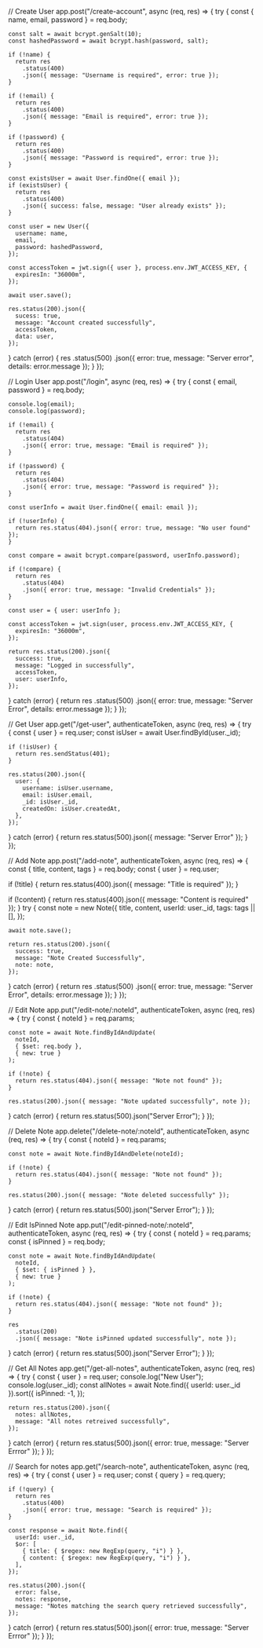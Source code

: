 // Create User
app.post("/create-account", async (req, res) => {
  try {
    const { name, email, password } = req.body;

    const salt = await bcrypt.genSalt(10);
    const hashedPassword = await bcrypt.hash(password, salt);

    if (!name) {
      return res
        .status(400)
        .json({ message: "Username is required", error: true });
    }

    if (!email) {
      return res
        .status(400)
        .json({ message: "Email is required", error: true });
    }

    if (!password) {
      return res
        .status(400)
        .json({ message: "Password is required", error: true });
    }

    const existsUser = await User.findOne({ email });
    if (existsUser) {
      return res
        .status(400)
        .json({ success: false, message: "User already exists" });
    }

    const user = new User({
      username: name,
      email,
      password: hashedPassword,
    });

    const accessToken = jwt.sign({ user }, process.env.JWT_ACCESS_KEY, {
      expiresIn: "36000m",
    });

    await user.save();

    res.status(200).json({
      sucess: true,
      message: "Account created successfully",
      accessToken,
      data: user,
    });
  } catch (error) {
    res
      .status(500)
      .json({ error: true, message: "Server error", details: error.message });
  }
});

// Login User
app.post("/login", async (req, res) => {
  try {
    const { email, password } = req.body;

    console.log(email);
    console.log(password);

    if (!email) {
      return res
        .status(404)
        .json({ error: true, message: "Email is required" });
    }

    if (!password) {
      return res
        .status(404)
        .json({ error: true, message: "Password is required" });
    }

    const userInfo = await User.findOne({ email: email });

    if (!userInfo) {
      return res.status(404).json({ error: true, message: "No user found" });
    }

    const compare = await bcrypt.compare(password, userInfo.password);

    if (!compare) {
      return res
        .status(404)
        .json({ error: true, message: "Invalid Credentials" });
    }

    const user = { user: userInfo };

    const accessToken = jwt.sign(user, process.env.JWT_ACCESS_KEY, {
      expiresIn: "36000m",
    });

    return res.status(200).json({
      success: true,
      message: "Logged in successfully",
      accessToken,
      user: userInfo,
    });
  } catch (error) {
    return res
      .status(500)
      .json({ error: true, message: "Server Error", details: error.message });
  }
});

// Get User
app.get("/get-user", authenticateToken, async (req, res) => {
  try {
    const { user } = req.user;
    const isUser = await User.findById(user._id);

    if (!isUser) {
      return res.sendStatus(401);
    }

    res.status(200).json({
      user: {
        username: isUser.username,
        email: isUser.email,
        _id: isUser._id,
        createdOn: isUser.createdAt,
      },
    });
  } catch (error) {
    return res.status(500).json({ message: "Server Error" });
  }
});

// Add Note
app.post("/add-note", authenticateToken, async (req, res) => {
  const { title, content, tags } = req.body;
  const { user } = req.user;

  if (!title) {
    return res.status(400).json({ message: "Title is required" });
  }

  if (!content) {
    return res.status(400).json({ message: "Content is required" });
  }
  try {
    const note = new Note({
      title,
      content,
      userId: user._id,
      tags: tags || [],
    });

    await note.save();

    return res.status(200).json({
      success: true,
      message: "Note Created Successfully",
      note: note,
    });
  } catch (error) {
    return res
      .status(500)
      .json({ error: true, message: "Server Error", details: error.message });
  }
});

// Edit Note
app.put("/edit-note/:noteId", authenticateToken, async (req, res) => {
  try {
    const { noteId } = req.params;

    const note = await Note.findByIdAndUpdate(
      noteId,
      { $set: req.body },
      { new: true }
    );

    if (!note) {
      return res.status(404).json({ message: "Note not found" });
    }

    res.status(200).json({ message: "Note updated successfully", note });
  } catch (error) {
    return res.status(500).json("Server Error");
  }
});

// Delete Note
app.delete("/delete-note/:noteId", authenticateToken, async (req, res) => {
  try {
    const { noteId } = req.params;

    const note = await Note.findByIdAndDelete(noteId);

    if (!note) {
      return res.status(404).json({ message: "Note not found" });
    }

    res.status(200).json({ message: "Note deleted successfully" });
  } catch (error) {
    return res.status(500).json("Server Error");
  }
});

// Edit IsPinned Note
app.put("/edit-pinned-note/:noteId", authenticateToken, async (req, res) => {
  try {
    const { noteId } = req.params;
    const { isPinned } = req.body;

    const note = await Note.findByIdAndUpdate(
      noteId,
      { $set: { isPinned } },
      { new: true }
    );

    if (!note) {
      return res.status(404).json({ message: "Note not found" });
    }

    res
      .status(200)
      .json({ message: "Note isPinned updated successfully", note });
  } catch (error) {
    return res.status(500).json("Server Error");
  }
});

// Get All Notes
app.get("/get-all-notes", authenticateToken, async (req, res) => {
  try {
    const { user } = req.user;
    console.log("New User");
    console.log(user._id);
    const allNotes = await Note.find({ userId: user._id }).sort({
      isPinned: -1,
    });

    return res.status(200).json({
      notes: allNotes,
      message: "All notes retreived successfully",
    });
  } catch (error) {
    return res.status(500).json({ error: true, message: "Server Errror" });
  }
});

// Search for notes
app.get("/search-note", authenticateToken, async (req, res) => {
  try {
    const { user } = req.user;
    const { query } = req.query;

    if (!query) {
      return res
        .status(400)
        .json({ error: true, message: "Search is required" });
    }

    const response = await Note.find({
      userId: user._id,
      $or: [
        { title: { $regex: new RegExp(query, "i") } },
        { content: { $regex: new RegExp(query, "i") } },
      ],
    });

    res.status(200).json({
      error: false,
      notes: response,
      message: "Notes matching the search query retrieved successfully",
    });
  } catch (error) {
    return res.status(500).json({ error: true, message: "Server Errror" });
  }
});